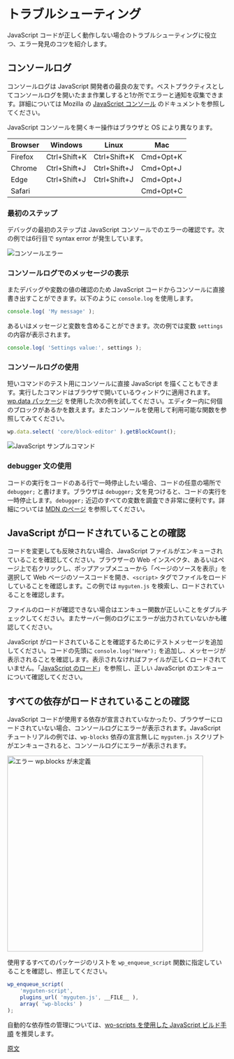 <!-- 
# Troubleshooting

If you're having trouble getting your JavaScript code to work, here are a few tips on how to find errors to help you troubleshoot.
-->
# トラブルシューティング

JavaScript コードが正しく動作しない場合のトラブルシューティングに役立つ、エラー発見のコツを紹介します。

<!-- 
## Console Log

The console log is a JavaScript developer's best friend. It is a good practice to work with it open, as it displays errors and notices in one place. See Mozilla's [JavaScript console](https://developer.mozilla.org/en-US/docs/Learn/Common_questions/What_are_browser_developer_tools#The_JavaScript_console) documentation for more.

To open the JavaScript console, find the correct key combination for your broswer and OS:
-->
## コンソールログ

コンソールログは JavaScript 開発者の最良の友です。ベストプラクティスとしてコンソールログを開いたまま作業しすると1か所でエラーと通知を収集できます。詳細については Mozilla の [JavaScript コンソール](https://developer.mozilla.org/ja/docs/Learn/Common_questions/What_are_browser_developer_tools#The_JavaScript_console) のドキュメントを参照してください。

JavaScript コンソールを開くキー操作はブラウザと OS により異なります。

| Browser | Windows      | Linux        | Mac       |
| ------- | ------------ | ------------ | --------- |
| Firefox | Ctrl+Shift+K | Ctrl+Shift+K | Cmd+Opt+K |
| Chrome  | Ctrl+Shift+J | Ctrl+Shift+J | Cmd+Opt+J |
| Edge    | Ctrl+Shift+J | Ctrl+Shift+J | Cmd+Opt+J |
| Safari  |              |              | Cmd+Opt+C |

<!--
### First Step

Your first step in debugging should be to check the JavaScript console for any errors. Here is an example, which shows a syntax error on line 6:
-->
### 最初のステップ

デバッグの最初のステップは JavaScript コンソールでのエラーの確認です。次の例では6行目で syntax error が発生しています。
<!-- 
![console error](https://raw.githubusercontent.com/WordPress/gutenberg/HEAD/docs/designers-developers/assets/js-tutorial-console-log-error.png)
 -->
![コンソールエラー](https://raw.githubusercontent.com/WordPress/gutenberg/HEAD/docs/designers-developers/assets/js-tutorial-console-log-error.png)

<!-- 
### Display your message in console log
 -->
### コンソールログでのメッセージの表示

<!-- 
You can also write directly to the console from your JavaScript code for debugging and checking variable values. Use the `console.log` function like so:
 -->
またデバッグや変数の値の確認のため JavaScript コードからコンソールに直接書き出すことができます。以下のように `console.log` を使用します。

```js
console.log( 'My message' );
```
<!-- 
Or if you want to include a message and variable, in this case display the contents of settings variable:
 -->
あるいはメッセージと変数を含めることができます。次の例では変数 `settings` の内容が表示されます。

```js
console.log( 'Settings value:', settings );
```
<!-- 
### Using console log
 -->
### コンソールログの使用
<!-- 
You can also write JavaScript directly in the console if you want to test a short command. The commands you run apply to the open browser window. Try this example with the [wp.data package](/packages/data/README.md) to count how many blocks are in the editor. Play with it and also try to use the console to browse available functions.
 -->
短いコマンドのテスト用にコンソールに直接 JavaScript を描くこともできます。実行したコマンドはブラウザで開いているウィンドウに適用されます。[wp.data パッケージ](https://github.com/WordPress/gutenberg/blob/master/packages/data/README.md) を使用した次の例を試してください。エディター内に何個のブロックがあるかを数えます。またコンソールを使用して利用可能な関数を参照してみてください。

```js
wp.data.select( 'core/block-editor' ).getBlockCount();
```
<!-- 
![JavaScript example command](https://developer.wordpress.org/files/2020/07/js-console-cmd.gif)
 -->
![JavaScript サンプルコマンド](https://developer.wordpress.org/files/2020/07/js-console-cmd.gif)

<!-- 
### Using the `debugger` statement
 -->
### debugger 文の使用

<!-- 
If you would like to pause code execution at a certain line of code, you can write `debugger;` anywhere in your code. Once the browser sees the statement `debugger;`, it will pause execution of your code. This allows you to inspect all variables around the `debugger`  statement, which is very useful. [See this MDN page for more information](https://developer.mozilla.org/en-US/docs/Web/JavaScript/Reference/Statements/debugger).
 -->
コードの実行をコードのある行で一時停止したい場合、コードの任意の場所で `debugger;` と書けます。ブラウザは `debugger;` 文を見つけると、コードの実行を一時停止します。`debugger;` 近辺のすべての変数を調査でき非常に便利です。詳細については [MDN のページ](https://developer.mozilla.org/ja/docs/Web/JavaScript/Reference/Statements/debugger) を参照してください。

<!-- 
## Confirm JavaScript is loading
 -->
## JavaScript がロードされていることの確認

<!-- 
If you are not seeing your changes, and no errors, check that your JavaScript file is being enqueued. Open the page source in your browser's web inspector (some browsers may allow you to view the page source by right clicking on the page and selecting "View Page Source"), and look for the `<script>` tag that loads your file. In the JavaScript tutorial example, you would search for `myguten.js` and confirm it is being loaded.

If you do not see the file being loaded, double check the enqueue function is correct. You can also check your server logs to see if there is an error messages.
 -->
コードを変更しても反映されない場合、JavaScript ファイルがエンキューされていることを確認してください。ブラウザーの Web インスペクタ、あるいはページ上で右クリックし、ポップアップメニューから「ページのソースを表示」を選択して Web ページのソースコードを開き、`<script>` タグでファイルをロードしていることを確認します。この例では `myguten.js` を検索し、ロードされていることを確認します。

ファイルのロードが確認できない場合はエンキュー関数が正しいことをダブルチェックしてください。またサーバー側のログにエラーが出力されていないかも確認してください。
<!-- 
Add a test message to confirm your JavaScript is loading, add a `console.log("Here");` at the top of your code, and confirm the message is shown. If not, it is likely the file is not loading properly, [review the loading JavaScript page](/docs/designers-developers/developers/tutorials/javascript/loading-javascript.md) for details on enqueuing JavaScript properly.
 -->
JavaScript がロードされていることを確認するためにテストメッセージを追加してください。コードの先頭に `console.log("Here");` を追加し、メッセージが表示されることを確認します。表示されなければファイルが正しくロードされていません。「[JavaScript のロード](https://ja.wordpress.org/team/handbook/block-editor/tutorials/javascript/loading-javascript/)」を参照し、正しい JavaScript のエンキューについて確認してください。

<!-- 
## Confirm all dependencies are loading
 -->
## すべての依存がロードされていることの確認
<!-- 
The console log will show an error if a dependency your JavaScript code uses has not been declared and loaded in the browser. In the JavaScript tutorial example, if `myguten.js` script is enqueued without declaring the `wp-blocks` dependency, the console log will show:
 -->
JavaScript コードが使用する依存が宣言されていなかったり、ブラウザーにロードされていない場合、コンソールログにエラーが表示されます。JavaScript チュートリアルの例では、`wp-blocks` 依存の宣言無しに `myguten.js` スクリプトがエンキューされると、コンソールログにエラーが表示されます。

<!-- 
<img src="https://raw.githubusercontent.com/WordPress/gutenberg/HEAD/docs/designers-developers/assets/js-tutorial-error-blocks-undefined.png" width=448 title="error wp.blocks is undefined"/>
 -->
<img src="https://raw.githubusercontent.com/WordPress/gutenberg/HEAD/docs/designers-developers/assets/js-tutorial-error-blocks-undefined.png" width=448 title="エラー wp.blocks が未定義"/>

<!--
You can correct by checking your `wp_enqueue_script` function includes all packages listed that are used:
-->
使用するすべてのパッケージのリストを `wp_enqueue_script` 関数に指定していることを確認し、修正してください。

```js
wp_enqueue_script(
	'myguten-script',
	plugins_url( 'myguten.js', __FILE__ ),
	array( 'wp-blocks' )
);
```
<!-- 
For automated dependency management, it is recommended to [use wp-scripts to build step your JavaScript](/docs/designers-developers/developers/tutorials/javascript/js-build-setup.md#dependency-management).
 -->
自動的な依存性の管理については、[wo-scripts を使用した JavaScript ビルド手順](https://ja.wordpress.org/team/handbook/block-editor/tutorials/javascript/js-build-setup/) を推奨します。

[原文](https://github.com/WordPress/gutenberg/blob/HEAD/docs/designers-developers/developers/tutorials/javascript/troubleshooting.md)